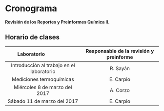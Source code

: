 # Cronograma
**Revisión de los Reportes y Preinformes Química II.**
## Horario de clases ##
| Laboratorio                   |Responsable de la revisión y preinforme|
| :----------------------------:|:-----------------------:|
| Introducción al trabajo en el laboratorio   |R. Sayán              | 
|Mediciones termoquímicas    |E. Carpio            | 
| Miércoles 8 de marzo del 2017 |A. Corzo|
| Sábado 11 de marzo del 2017   |E. Carpio          |
